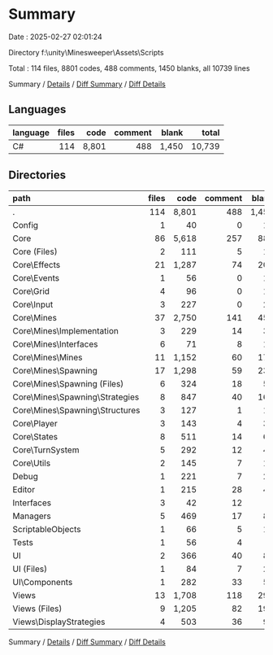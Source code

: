 # Summary

Date : 2025-02-27 02:01:24

Directory f:\\unity\\Minesweeper\\Assets\\Scripts

Total : 114 files,  8801 codes, 488 comments, 1450 blanks, all 10739 lines

Summary / [Details](details.md) / [Diff Summary](diff.md) / [Diff Details](diff-details.md)

## Languages
| language | files | code | comment | blank | total |
| :--- | ---: | ---: | ---: | ---: | ---: |
| C# | 114 | 8,801 | 488 | 1,450 | 10,739 |

## Directories
| path | files | code | comment | blank | total |
| :--- | ---: | ---: | ---: | ---: | ---: |
| . | 114 | 8,801 | 488 | 1,450 | 10,739 |
| Config | 1 | 40 | 0 | 10 | 50 |
| Core | 86 | 5,618 | 257 | 885 | 6,760 |
| Core (Files) | 2 | 111 | 5 | 16 | 132 |
| Core\\Effects | 21 | 1,287 | 74 | 206 | 1,567 |
| Core\\Events | 1 | 56 | 0 | 11 | 67 |
| Core\\Grid | 4 | 96 | 0 | 14 | 110 |
| Core\\Input | 3 | 227 | 0 | 23 | 250 |
| Core\\Mines | 37 | 2,750 | 141 | 454 | 3,345 |
| Core\\Mines\\Implementation | 3 | 229 | 14 | 38 | 281 |
| Core\\Mines\\Interfaces | 6 | 71 | 8 | 10 | 89 |
| Core\\Mines\\Mines | 11 | 1,152 | 60 | 172 | 1,384 |
| Core\\Mines\\Spawning | 17 | 1,298 | 59 | 234 | 1,591 |
| Core\\Mines\\Spawning (Files) | 6 | 324 | 18 | 55 | 397 |
| Core\\Mines\\Spawning\\Strategies | 8 | 847 | 40 | 161 | 1,048 |
| Core\\Mines\\Spawning\\Structures | 3 | 127 | 1 | 18 | 146 |
| Core\\Player | 3 | 143 | 4 | 34 | 181 |
| Core\\States | 8 | 511 | 14 | 64 | 589 |
| Core\\TurnSystem | 5 | 292 | 12 | 44 | 348 |
| Core\\Utils | 2 | 145 | 7 | 19 | 171 |
| Debug | 1 | 221 | 7 | 24 | 252 |
| Editor | 1 | 215 | 28 | 47 | 290 |
| Interfaces | 3 | 42 | 12 | 3 | 57 |
| Managers | 5 | 469 | 17 | 88 | 574 |
| ScriptableObjects | 1 | 66 | 5 | 12 | 83 |
| Tests | 1 | 56 | 4 | 7 | 67 |
| UI | 2 | 366 | 40 | 80 | 486 |
| UI (Files) | 1 | 84 | 7 | 21 | 112 |
| UI\\Components | 1 | 282 | 33 | 59 | 374 |
| Views | 13 | 1,708 | 118 | 294 | 2,120 |
| Views (Files) | 9 | 1,205 | 82 | 199 | 1,486 |
| Views\\DisplayStrategies | 4 | 503 | 36 | 95 | 634 |

Summary / [Details](details.md) / [Diff Summary](diff.md) / [Diff Details](diff-details.md)